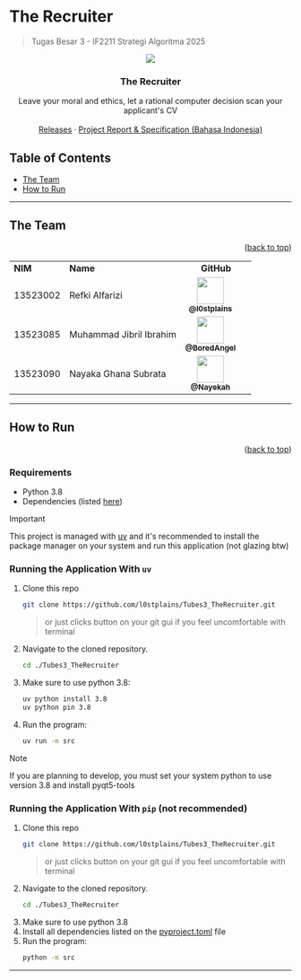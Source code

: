 # The Recruiter

> Tugas Besar 3 - IF2211 Strategi Algoritma 2025
<p align="center">
    <img src="https://github.com/user-attachments/assets/7b2a1bda-2355-42bf-9967-07e4b19936a0">
</p>
    <h3 align="center">The Recruiter</h3>
<p align="center">
    Leave your moral and ethics, let a rational computer decision scan your applicant's CV
    <br />
    <br />
    <a href="https://github.com/l0stplains/Tubes3_TheRecruiter/releases/">Releases</a>
    ·
    <a href="./docs/">Project Report & Specification (Bahasa Indonesia)</a>
</p>

## Table of Contents <a name="table-of-contents"></a>

- [The Team](#team)
- [How to Run](#how-to-run)

---

## The Team <a name="team"></a>
<div align="right">(<a href="#table-of-contents">back to top</a>)</div> 

<table>
       <tr align="left">
         <td><b>NIM</b></td>
         <td><b>Name</b></td>
         <td align="center"><b>GitHub</b></td>
       </tr>
       <tr align="left">
         <td>13523002</td>
         <td>Refki Alfarizi</td>
         <td align="center" >
           <div style="margin-right: 20px;">
           <a href="https://github.com/l0stplains" ><img src="https://avatars.githubusercontent.com/u/78079998?v=4" width="48px;" alt=""/> <br/> <sub><b> @l0stplains </b></sub></a><br/>
           </div>
         </td>
       </tr>
       <tr align="left">
         <td>13523085</td>
         <td>Muhammad Jibril Ibrahim</td>
         <td align="center" >
           <div style="margin-right: 20px;">
           <a href="https://github.com/BoredAngel" ><img src="https://avatars.githubusercontent.com/u/168176400?v=4" width="48px;" alt=""/> <br/> <sub><b> @BoredAngel </b></sub></a><br/>
           </div>
         </td>
       </tr>
         <tr align="left">
         <td>13523090</td>
         <td>Nayaka Ghana Subrata</td>
         <td align="center" >
           <div style="margin-right: 20px;">
           <a href="https://github.com/Nayekah" ><img src="https://avatars.githubusercontent.com/u/138268904?v=4" width="48px;" alt=""/> <br/> <sub><b> @Nayekah </b></sub></a><br/>
           </div>
         </td>
       </tr>
</table>

---

## How to Run <a name="how-to-run"></a>

<div align="right">(<a href="#table-of-contents">back to top</a>)</div>  

### Requirements
- Python 3.8
- Dependencies (listed [here](./pyproject.toml))

> [!IMPORTANT]
> This project is managed with [uv](https://github.com/astral-sh/uv) and it's recommended to install the package manager on your system and run this application (not glazing btw)

### Running the Application With `uv`

1. Clone this repo
   ```bash
   git clone https://github.com/l0stplains/Tubes3_TheRecruiter.git
   ```
   > or just clicks button on your git gui if you feel uncomfortable with terminal
2. Navigate to the cloned repository.
      ```bash
   cd ./Tubes3_TheRecruiter
   ```
3. Make sure to use python 3.8:
   ```bash
   uv python install 3.8
   uv python pin 3.8
   ```
4. Run the program:
   ```bash
   uv run -m src
   ```
> [!NOTE]
> If you are planning to develop, you must set your system python to use version 3.8 and install pyqt5-tools

### Running the Application With `pip` (not recommended)
1. Clone this repo
   ```bash
   git clone https://github.com/l0stplains/Tubes3_TheRecruiter.git
   ```
   > or just clicks button on your git gui if you feel uncomfortable with terminal
2. Navigate to the cloned repository.
      ```bash
   cd ./Tubes3_TheRecruiter
   ```
3. Make sure to use python 3.8
4. Install all dependencies listed on the [pyproject.toml](./pyproject.toml) file
5. Run the program:
   ```bash
   python -m src
   ```
---
